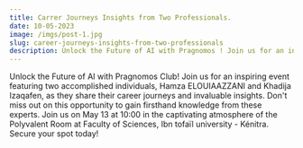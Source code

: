 ```yaml
---
title: Carrer Journeys Insights from Two Professionals.
date: 10-05-2023
image: /imgs/post-1.jpg
slug: career-journeys-insights-from-two-professionals
description: Unlock the Future of AI with Pragnomos ! Join us for an inspiring event featuring two accomplished individuals, Hamza ELOUIAAZZANI and Khadija Izaqafen, as they share their career journeys and invaluable insights.
---
```


Unlock the Future of AI with Pragnomos Club! Join us for an inspiring event featuring two accomplished individuals, Hamza ELOUIAAZZANI and Khadija Izaqafen, as they share their career journeys and invaluable insights. Don't miss out on this opportunity to gain firsthand knowledge from these experts. Join us on May 13 at 10:00 in the captivating atmosphere of the Polyvalent Room at Faculty of Sciences, Ibn tofaïl university - Kénitra. Secure your spot today!